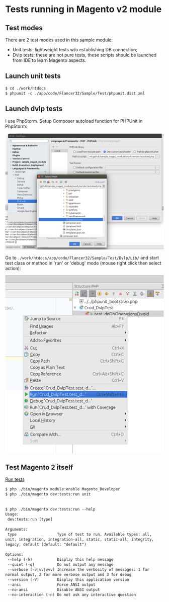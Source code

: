 # Tests running in Magento v2 module

## Test modes

There are 2 test modes used in this sample module:
* Unit tests: lightweight tests w/o establishing DB connection;
* Dvlp tests: these are not pure tests, these scripts should be launched from IDE to learn Magento aspects.



## Launch unit tests

    $ cd ./work/htdocs 
    $ phpunit -c ./app/code/Flancer32/Sample/Test/phpunit.dist.xml



## Launch dvlp tests

I use PhpStorm. Setup Composer autoload function for PHPUnit in PhpStorm:

![tests_run_ide_settings_phpunit](./img/tests_run_ide_settings_phpunit.png)

Go to `./work/htdocs/app/code/Flancer32/Sample/Test/Dvlp/Lib/` and start test class or method in 'run' or 'debug' mode 
(mouse right click then select action):

![tests_run_ide_run_method](./img/tests_run_ide_run_method.png)



## Test Magento 2 itself

[Run tests](http://devdocs.magento.com/guides/v2.0/config-guide/cli/config-cli-subcommands-test.html)

    $ php ./bin/magento module:enable Magento_Developer
    $ php ./bin/magento dev:tests:run unit
    
    
    $ php ./bin/magento dev:tests:run --help
    Usage:
     dev:tests:run [type]
    
    Arguments:
     type                  Type of test to run. Available types: all, unit, integration, integration-all, static, static-all, integrity, legacy, default (default: "default")
    
    Options:
     --help (-h)           Display this help message
     --quiet (-q)          Do not output any message
     --verbose (-v|vv|vvv) Increase the verbosity of messages: 1 for normal output, 2 for more verbose output and 3 for debug
     --version (-V)        Display this application version
     --ansi                Force ANSI output
     --no-ansi             Disable ANSI output
     --no-interaction (-n) Do not ask any interactive question

